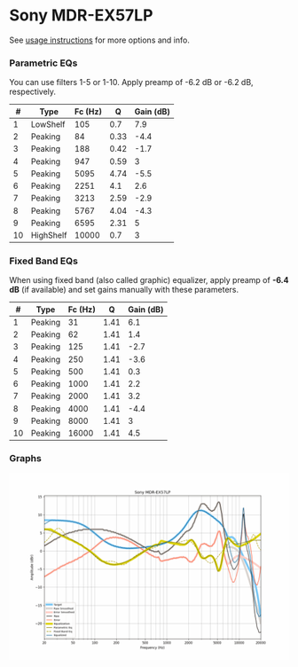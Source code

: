 # Sony MDR-EX57LP
See [usage instructions](https://github.com/jaakkopasanen/AutoEq#usage) for more options and info.

### Parametric EQs
You can use filters 1-5 or 1-10. Apply preamp of -6.2 dB or -6.2 dB, respectively.

|   # | Type      |   Fc (Hz) |    Q |   Gain (dB) |
|-----|-----------|-----------|------|-------------|
|   1 | LowShelf  |       105 | 0.7  |         7.9 |
|   2 | Peaking   |        84 | 0.33 |        -4.4 |
|   3 | Peaking   |       188 | 0.42 |        -1.7 |
|   4 | Peaking   |       947 | 0.59 |         3   |
|   5 | Peaking   |      5095 | 4.74 |        -5.5 |
|   6 | Peaking   |      2251 | 4.1  |         2.6 |
|   7 | Peaking   |      3213 | 2.59 |        -2.9 |
|   8 | Peaking   |      5767 | 4.04 |        -4.3 |
|   9 | Peaking   |      6595 | 2.31 |         5   |
|  10 | HighShelf |     10000 | 0.7  |         3   |

### Fixed Band EQs
When using fixed band (also called graphic) equalizer, apply preamp of **-6.4 dB** (if available) and set gains manually with these parameters.

|   # | Type    |   Fc (Hz) |    Q |   Gain (dB) |
|-----|---------|-----------|------|-------------|
|   1 | Peaking |        31 | 1.41 |         6.1 |
|   2 | Peaking |        62 | 1.41 |         1.4 |
|   3 | Peaking |       125 | 1.41 |        -2.7 |
|   4 | Peaking |       250 | 1.41 |        -3.6 |
|   5 | Peaking |       500 | 1.41 |         0.3 |
|   6 | Peaking |      1000 | 1.41 |         2.2 |
|   7 | Peaking |      2000 | 1.41 |         3.2 |
|   8 | Peaking |      4000 | 1.41 |        -4.4 |
|   9 | Peaking |      8000 | 1.41 |         3   |
|  10 | Peaking |     16000 | 1.41 |         4.5 |

### Graphs
![](./Sony%20MDR-EX57LP.png)
